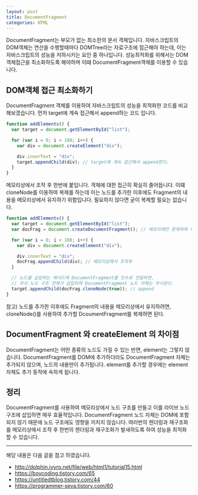 ```yaml
---
layout: post
title: DocumentFragment
categories: HTML
---
```


DocumentFragment는 부모가 없는 최소한의 문서 객체입니다. 자바스크립트의 DOM객체는 연산을 수행할때마다 DOMTree라는 자료구조에 접근해야 하는데, 이는 자바스크립트의 성능을 저하시키는 요인 중 하나입니다. 성능최적화를 위해서는 DOM객체접근을 최소화하도록 해야하며 이떄 DocumentFragment객체를 이용할 수 있습니다.

## DOM객체 접근 최소화하기

DocumentFragment 객체를 이용하여 자바스크립트의 성능을 최적화한 코드를 비교해보겠습니다. 먼저 target에 계속 접근해서 append하는 코드 입니다.

```js
function addElements() {
  var target = document.getElementById("list");

  for (var i = 0; i < 100; i++) {
    var div = document.createElement("div");

    div.innerText = "div";
    target.appendChild(div); // target에 계속 접근해서 append한다.
  }
}
```

메모리상에서 조작 후 한번에 붙입니다. 객체에 대한 접근히 확실히 줄어듭니다. 이떄 cloneNode를 이용하여 복제를 하는데 이는 노드를 추가한 이후에도 Fragment의 내용을 메모리상에서 유지하기 위함입니다. 필요하지 않다면 굳이 복제할 필요는 없습니다.

```js
function addElements() {
  var target = document.getElementById("list");
  var docFrag = document.createDocumentFragment(); // 메모리에만 존재하며 마크업에 표현되지 않음

  for (var i = 0; i < 100; i++) {
    var div = document.createElement("div");

    div.innerText = "div";
    docFrag.appendChild(div); // 메모리상에서 조작후
  }

  // 노드를 삽입하는 메서드에 DocumentFragment를 인수로 전달하면,
  // 자식 노드 구조 전체가 삽입되며 DocumentFragment 노드 자체는 무시된다.
  target.appendChild(docFrag.cloneNode(true)); // append
}
```

참고) 노드를 추가한 이후에도 Fragment의 내용을 메모리상에서 유지하려면, cloneNode()를 사용하여 추가할 DcoumentFragment를 복제하면 된다.

## DocumentFragment 와 createElement 의 차이점

DocumentFragment는 어떤 종류의 노드도 가질 수 있는 반면, element는 그렇지 않습니다. DocumentFragment를 DOM에 추가하더라도 DocumentFragment 자체는 추가되지 않으며, 노드의 내용만이 추가됩니다. element를 추가할 경우에는 element 자체도 추가 동작에 속하게 됩니다.

## 정리

DocumentFragment를 사용하여 메모리상에서 노드 구조를 만들고 이를 라이브 노드 구조에 삽입하면 매우 효율적입니다. DocumentFragment 노드 자체는 DOM에 포함 되지 않기 때문에 노드 구조에도 영향을 끼치지 않습니다. 여러번의 렌더링과 재구조화를 메모리상에서 조작 후 한번의 렌더링과 재구조화가 발새하도록 하여 성능을 최적화 할 수 있습니다.

---

해당 내용은 다음 글을 참고 하였습니다.

- http://dolphin.ivyro.net/file/web/html1/tutorial15.html
- https://boycoding.tistory.com/65
- https://untitledtblog.tistory.com/44
- https://programmer-seva.tistory.com/60
